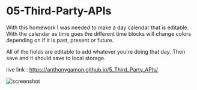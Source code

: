 # 05-Third-Party-APIs

With this homework I was needed to make a day calendar that is editable. With the calendar as time goes the different time blocks will change colors depending on if it is past, present or future. 

All of the fields are editable to add whatever you're doing that day. Then save and it should save to local storage. 

live link : https://anthonygamon.github.io/5_Third_Party_APIs/


![screenshot](https://user-images.githubusercontent.com/68041150/96346858-a8849500-1063-11eb-82dc-113007bcdf5a.jpeg)
